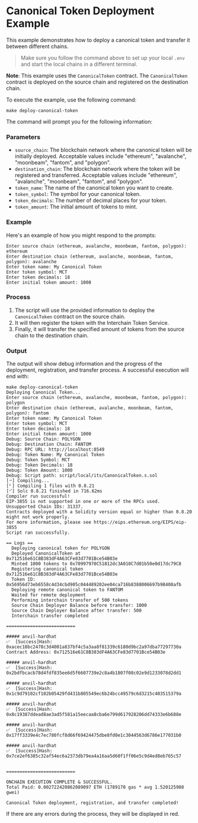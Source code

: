 # Canonical Token Deployment Example

This example demonstrates how to deploy a canonical token and transfer it between different chains.

> Make sure you follow the command above to set up your local `.env` and start the local chains in a different terminal.

**Note**: This example uses the `CanonicalToken` contract. The `CanonicalToken` contract is deployed on the source chain and registered on the destination chain.

To execute the example, use the following command:

```
make deploy-canonical-token
```

The command will prompt you for the following information:

### Parameters

- `source_chain`: The blockchain network where the canonical token will be initially deployed. Acceptable values include "ethereum", "avalanche", "moonbeam", "fantom", and "polygon".
- `destination_chain`: The blockchain network where the token will be registered and transferred. Acceptable values include "ethereum", "avalanche", "moonbeam", "fantom", and "polygon".
- `token_name`: The name of the canonical token you want to create.
- `token_symbol`: The symbol for your canonical token.
- `token_decimals`: The number of decimal places for your token.
- `token_amount`: The initial amount of tokens to mint.

### Example

Here's an example of how you might respond to the prompts:

```
Enter source chain (ethereum, avalanche, moonbeam, fantom, polygon): ethereum
Enter destination chain (ethereum, avalanche, moonbeam, fantom, polygon): avalanche
Enter token name: My Canonical Token
Enter token symbol: MCT
Enter token decimals: 18
Enter initial token amount: 1000
```

### Process

1. The script will use the provided information to deploy the `CanonicalToken` contract on the source chain.
2. It will then register the token with the Interchain Token Service.
3. Finally, it will transfer the specified amount of tokens from the source chain to the destination chain.

### Output

The output will show debug information and the progress of the deployment, registration, and transfer process. A successful execution will end with:

```
make deploy-canonical-token
Deploying Canonical Token...
Enter source chain (ethereum, avalanche, moonbeam, fantom, polygon): polygon
Enter destination chain (ethereum, avalanche, moonbeam, fantom, polygon): fantom
Enter token name: My Canonical Token
Enter token symbol: MCT
Enter token decimals: 18
Enter initial token amount: 1000
Debug: Source Chain: POLYGON
Debug: Destination Chain: FANTOM
Debug: RPC URL: http://localhost:8549
Debug: Token Name: My Canonical Token
Debug: Token Symbol: MCT
Debug: Token Decimals: 18
Debug: Token Amount: 1000
Debug: Script path: script/local/its/CanonicalToken.s.sol
[⠒] Compiling...
[⠃] Compiling 1 files with 0.8.21
[⠊] Solc 0.8.21 finished in 716.62ms
Compiler run successful!
EIP-3855 is not supported in one or more of the RPCs used.
Unsupported Chain IDs: 31337.
Contracts deployed with a Solidity version equal or higher than 0.8.20 might not work properly.
For more information, please see https://eips.ethereum.org/EIPS/eip-3855
Script ran successfully.

== Logs ==
  Deploying canonical token for POLYGON
  Deployed CanonicalToken at 0x712516e61C8B383dF4A63CFe83d7701Bce54B03e
  Minted 1000 tokens to 0x70997970C51812dc3A010C7d01b50e0d17dc79C8
  Registering canonical token 0x712516e61C8B383dF4A63CFe83d7701Bce54B03e
  Token ID: 0x56956d73eb6558c4d34cbd905c044489202ee04ca716b8388006697b98408afb
  Deploying remote canonical token to FANTOM
  Waited for remote deployment
  Performing interchain transfer of 500 tokens
  Source Chain Deployer Balance before transfer: 1000
  Source Chain Deployer Balance after transfer: 500
  Interchain transfer completed

==========================

##### anvil-hardhat
✅  [Success]Hash: 0xacec18bc2478c3d4001a837bf4c5a3aa8f81339c6180d9bc2a97dba77297730a
Contract Address: 0x712516e61C8B383dF4A63CFe83d7701Bce54B03e

##### anvil-hardhat
✅  [Success]Hash: 0x2bdfbcacb78d4fdf835ee6d5f6607739e2c8a4b1807f08c02e9d1233078d2dd1

##### anvil-hardhat
✅  [Success]Hash: 0x1c9d79102cf102b05429fd431b805549ec6b24bcc49579c6d3215c403515379a

##### anvil-hardhat
✅  [Success]Hash: 0x8c19387ddead8ae3ad5f581a15eecaa8cba6e799d617928206dd74333e6b688e

##### anvil-hardhat
✅  [Success]Hash: 0x17ff3339e4c7ec780fcf8d66f69424475dbe8fd0e1c3044563d6786e177031b0

##### anvil-hardhat
✅  [Success]Hash: 0x7ce2ef6385c32af54ec6a2373db79ea4a16aa5d60f1ff06e5c9d4ed8eb765c57


==========================

ONCHAIN EXECUTION COMPLETE & SUCCESSFUL.
Total Paid: 0.002722420862089097 ETH (1789170 gas * avg 1.520125908 gwei)

Canonical Token deployment, registration, and transfer completed!
```

If there are any errors during the process, they will be displayed in red.
